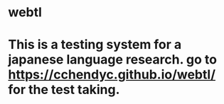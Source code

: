 # webtl
# This is a testing system for a japanese language research. go to https://cchendyc.github.io/webtl/ for the test taking. 

